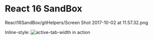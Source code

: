 # React 16 SandBox

React16SandBox/gitHelpers/Screen Shot 2017-10-02 at 11.57.32.png

Inline-style:
![active-tab-width in action](https://raw.githubusercontent.com/nudelx/React16SandBox/blob/master/gitHelpers/Screen%20Shot%202017-10-02%20at%2011.57.32.png)
